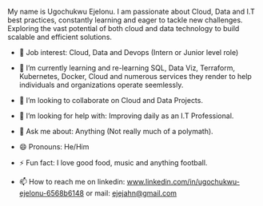 My name is Ugochukwu Ejelonu. I am passionate about Cloud, Data and I.T best practices, constantly learning and eager to tackle new challenges. Exploring the vast potential of both cloud and data technology to build scalable and efficient solutions.

- 🔭  Job interest: Cloud, Data and Devops (Intern or Junior level role)
  
- 🌱 I’m currently learning and re-learning SQL, Data Viz, Terraform, Kubernetes, Docker, Cloud and numerous services they render to help individuals and organizations operate seemlessly.
 
- 💞️ I’m looking to collaborate on Cloud and Data Projects.

- 🤔 I’m looking for help with: Improving daily as an I.T Professional.
 
- 💬 Ask me about: Anything (Not really much of a polymath).
 
- 😄 Pronouns: He/Him
  
- ⚡ Fun fact: I love good food, music and anything football.
  
- 📫 How to reach me on linkedin: www.linkedin.com/in/ugochukwu-ejelonu-6568b6148 or mail: ejejahn@gmail.com



<!---
UncleHugo/UncleHugo is a ✨ special ✨ repository because its `README.md` (this file) appears on your GitHub profile.
You can click the Preview link to take a look at your changes.
--->
